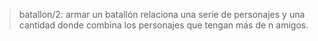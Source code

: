 > batallon/2: armar un batallón relaciona una serie de personajes y una cantidad
> donde combina los personajes que tengan más de n amigos.

